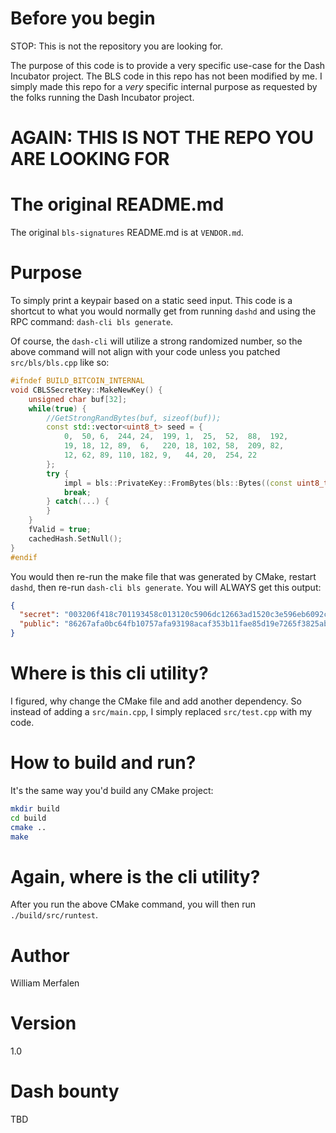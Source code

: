 # Before you begin
STOP: This is not the repository you are looking for.

The purpose of this code is to provide a very specific use-case for the Dash Incubator project. The BLS code in this repo has not been modified by me. I simply made this repo for a *very* specific internal purpose as requested by the folks running the Dash Incubator project.

# AGAIN: THIS IS NOT THE REPO YOU ARE LOOKING FOR

# The original README.md
The original `bls-signatures` README.md is at `VENDOR.md`.

# Purpose
To simply print a keypair based on a static seed input.
This code is a shortcut to what you would normally get from running `dashd` and using the RPC command: `dash-cli bls generate`.

Of course, the `dash-cli` will utilize a strong randomized number, so the above command will not align with your code unless you patched `src/bls/bls.cpp` like so:
``` cpp
#ifndef BUILD_BITCOIN_INTERNAL
void CBLSSecretKey::MakeNewKey() {
	unsigned char buf[32];
	while(true) {
		//GetStrongRandBytes(buf, sizeof(buf));
		const std::vector<uint8_t> seed = {
			0,  50, 6,  244, 24,  199, 1,  25,  52,  88,  192,
			19, 18, 12, 89,  6,   220, 18, 102, 58,  209, 82,
			12, 62, 89, 110, 182, 9,   44, 20,  254, 22
		};
		try {
			impl = bls::PrivateKey::FromBytes(bls::Bytes((const uint8_t*)&seed[0], SerSize));
			break;
		} catch(...) {
		}
	}
	fValid = true;
	cachedHash.SetNull();
}
#endif
```

You would then re-run the make file that was generated by CMake, restart `dashd`, then re-run `dash-cli bls generate`. You will ALWAYS get this output:
``` json
{
  "secret": "003206f418c701193458c013120c5906dc12663ad1520c3e596eb6092c14fe16",
  "public": "86267afa0bc64fb10757afa93198acaf353b11fae85d19e7265f3825abe70501e68c5bc7c816c3c57b1ff7a74298a32f"
}
```

# Where is this cli utility?
I figured, why change the CMake file and add another dependency. So instead of adding a `src/main.cpp`, I simply replaced `src/test.cpp` with my code. 

# How to build and run?
It's the same way you'd build any CMake project:
``` sh
mkdir build
cd build
cmake ..
make
```

# Again, where is the cli utility?
After you run the above CMake command, you will then run `./build/src/runtest`.

# Author
William Merfalen

# Version
1.0

# Dash bounty
TBD
